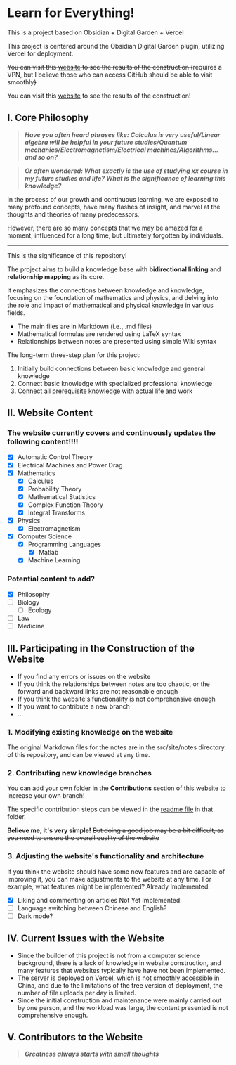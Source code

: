 # Learn for Everything!
This is a project based on Obsidian + Digital Garden + Vercel

This project is centered around the Obsidian Digital Garden plugin, utilizing Vercel for deployment.

~~You can visit this [website](https://learn-for-everything.vercel.app/) to see the results of the construction (~~requires a VPN, but I believe those who can access GitHub should be able to visit smoothly~~)~~ 

You can visit this [website](https://www.unlinearity.top) to see the results of the construction! 

## I. Core Philosophy
>***Have you often heard phrases like: Calculus is very useful/Linear algebra will be helpful in your future studies/Quantum mechanics/Electromagnetism/Electrical machines/Algorithms... and so on?***

>***Or often wondered: What exactly is the use of studying xx course in my future studies and life? What is the significance of learning this knowledge?***

In the process of our growth and continuous learning, we are exposed to many profound concepts, have many flashes of insight, and marvel at the thoughts and theories of many predecessors.

However, there are so many concepts that we may be amazed for a moment, influenced for a long time, but ultimately forgotten by individuals.
***
This is the significance of this repository!

The project aims to build a knowledge base with **bidirectional linking** and **relationship mapping** as its core.

It emphasizes the connections between knowledge and knowledge, focusing on the foundation of mathematics and physics, and delving into the role and impact of mathematical and physical knowledge in various fields.

- The main files are in Markdown (i.e., .md files)
- Mathematical formulas are rendered using LaTeX syntax
- Relationships between notes are presented using simple Wiki syntax

The long-term three-step plan for this project:
1. Initially build connections between basic knowledge and general knowledge
2. Connect basic knowledge with specialized professional knowledge
3. Connect all prerequisite knowledge with actual life and work

## II. Website Content
### The website currently **covers** and **continuously updates** the following content!!!!
- [x] Automatic Control Theory
- [x] Electrical Machines and Power Drag
- [x] Mathematics
  - [x] Calculus
  - [x] Probability Theory
  - [x] Mathematical Statistics
  - [x] Complex Function Theory
  - [x] Integral Transforms  
- [x] Physics
  - [x] Electromagnetism
- [x] Computer Science
  - [x] Programming Languages
    - [x] Matlab
  - [x] Machine Learning

### Potential content to add?
- [x] Philosophy
- [ ] Biology
  - [ ] Ecology
- [ ] Law
- [ ] Medicine

## III. Participating in the Construction of the Website
- If you find any errors or issues on the website
- If you think the relationships between notes are too chaotic, or the forward and backward links are not reasonable enough
- If you think the website's functionality is not comprehensive enough
- If you want to contribute a new branch
- ...

### 1. Modifying existing knowledge on the website
The original Markdown files for the notes are in the src/site/notes directory of this repository, and can be viewed at any time.

### 2. Contributing new knowledge branches
You can add your own folder in the **Contributions** section of this website to increase your own branch!

The specific contribution steps can be viewed in the [readme file](https://github.com/UNLINEARITY/Learn-for-Everything/tree/main/Contributions) in that folder.

**Believe me, it's very simple!** ~~But doing a good job may be a bit difficult, as you need to ensure the overall quality of the website~~

### 3. Adjusting the website's functionality and architecture
If you think the website should have some new features and are capable of improving it, you can make adjustments to the website at any time.
For example, what features might be implemented?
Already Implemented:
- [x] Liking and commenting on articles
Not Yet Implemented:
- [ ] Language switching between Chinese and English?
- [ ] Dark mode?

## IV. Current Issues with the Website
- Since the builder of this project is not from a computer science background, there is a lack of knowledge in website construction, and many features that websites typically have have not been implemented.
- The server is deployed on Vercel, which is not smoothly accessible in China, and due to the limitations of the free version of deployment, the number of file uploads per day is limited.
- Since the initial construction and maintenance were mainly carried out by one person, and the workload was large, the content presented is not comprehensive enough.

## V. Contributors to the Website

> ***Greatness always starts with small thoughts***
